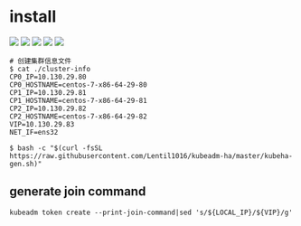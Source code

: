 # install

![](https://img.shields.io/badge/Dist-Centos7-red.svg)  ![](https://img.shields.io/badge/DNS-CoreDNS-brightgreen.svg)  ![](https://img.shields.io/badge/Mode-HA-brightgreen.svg)  ![](https://img.shields.io/badge/Proxy-IPVS-brightgreen.svg)  ![](https://img.shields.io/badge/Net-Calico-brightgreen.svg)

``` shell
# 创建集群信息文件
$ cat ./cluster-info
CP0_IP=10.130.29.80
CP0_HOSTNAME=centos-7-x86-64-29-80
CP1_IP=10.130.29.81
CP1_HOSTNAME=centos-7-x86-64-29-81
CP2_IP=10.130.29.82
CP2_HOSTNAME=centos-7-x86-64-29-82
VIP=10.130.29.83
NET_IF=ens32

$ bash -c "$(curl -fsSL https://raw.githubusercontent.com/Lentil1016/kubeadm-ha/master/kubeha-gen.sh)"
```

## generate join command

``` shell
kubeadm token create --print-join-command|sed 's/${LOCAL_IP}/${VIP}/g'
```

